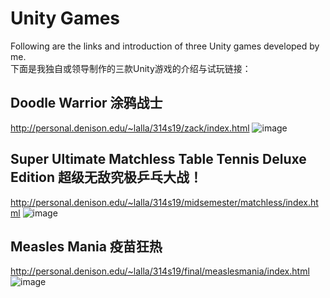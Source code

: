 # Unity Games
Following are the links and introduction of three Unity games developed by me.	
下面是我独自或领导制作的三款Unity游戏的介绍与试玩链接：

## Doodle Warrior 涂鸦战士
http://personal.denison.edu/~lalla/314s19/zack/index.html
![image](https://user-images.githubusercontent.com/31441355/225768080-716bbf62-0cf5-4f9d-b518-a3be32517e15.png)

## Super Ultimate Matchless Table Tennis Deluxe Edition 超级无敌究极乒乓大战！
http://personal.denison.edu/~lalla/314s19/midsemester/matchless/index.html
![image](https://user-images.githubusercontent.com/31441355/225768156-8484fee6-db5a-42cb-96a5-3c131b27408b.png)

## Measles Mania 疫苗狂热
http://personal.denison.edu/~lalla/314s19/final/measlesmania/index.html
![image](https://user-images.githubusercontent.com/31441355/225780334-0cd076bb-1265-4b73-bb53-d895c2aec813.png)

